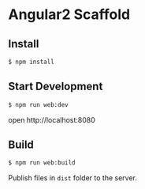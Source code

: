 # Angular2 Scaffold

## Install

```bash
$ npm install
```

## Start Development

```bash
$ npm run web:dev
```

open http://localhost:8080

## Build

```bash
$ npm run web:build
```

Publish files in `dist` folder to the server.
